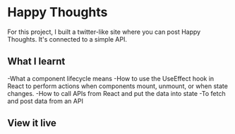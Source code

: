 # Happy Thoughts

For this project, I built a twitter-like site where you can post Happy Thoughts. 
It's connected to a simple API.

## What I learnt

-What a component lifecycle means
-How to use the UseEffect hook in React to perform actions when components mount, unmount, or when state changes.
-How to call APIs from React and put the data into state
-To fetch and post data from an API

## View it live


